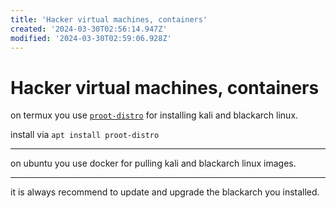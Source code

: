```yaml
---
title: 'Hacker virtual machines, containers'
created: '2024-03-30T02:56:14.947Z'
modified: '2024-03-30T02:59:06.928Z'
---
```


# Hacker virtual machines, containers

on termux you use [`proot-distro`]() for installing kali and blackarch linux.

install via  `apt install proot-distro`

---

on ubuntu you use docker for pulling kali and blackarch linux images.

---

it is always recommend to update and upgrade the blackarch you installed.
